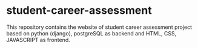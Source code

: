 # student-career-assessment
This repository contains the website of student career assessment project based on python (django), postgreSQL as backend and HTML, CSS, JAVASCRIPT as frontend.

